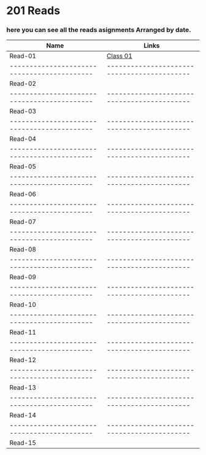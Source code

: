 # 201 Reads
### here you can see all the reads asignments Arranged by date.


Name                                       | Links
-------------------------------------------|-------------------------------------------
Read-01                                    | [Class 01](https://thaerm94.github.io/reading-notes/class01)
-------------------------------------------|-------------------------------------------
Read-02                                    |
-------------------------------------------|-------------------------------------------
Read-03                                    |
-------------------------------------------|-------------------------------------------
Read-04                                    |
-------------------------------------------|-------------------------------------------
Read-05                                    |
-------------------------------------------|-------------------------------------------
Read-06                                    |
-------------------------------------------|-------------------------------------------
Read-07                                    |
-------------------------------------------|-------------------------------------------
Read-08                                    |
-------------------------------------------|-------------------------------------------
Read-09                                    |
-------------------------------------------|-------------------------------------------
Read-10                                    |
-------------------------------------------|-------------------------------------------
Read-11                                    |
-------------------------------------------|-------------------------------------------
Read-12                                    |
-------------------------------------------|-------------------------------------------
Read-13                                    |
-------------------------------------------|-------------------------------------------
Read-14                                    |
-------------------------------------------|-------------------------------------------
Read-15                                    |
